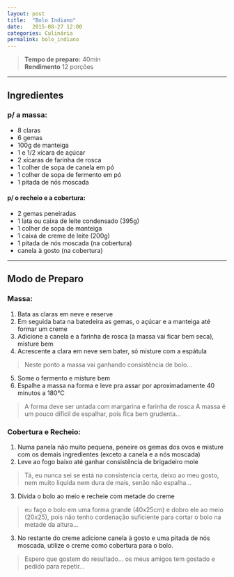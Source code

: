```yaml
---
layout: post
title:  "Bolo Indiano"
date:   2015-08-27 12:00
categories: Culinária
permalink: bolo_indiano
---
```


> **Tempo de preparo:** 40min<br />
> **Rendimento** 12 porções

***

## Ingredientes

### p/ a massa:

* 8 claras
* 6 gemas
* 100g de manteiga
* 1 e 1/2 xícara de açúcar
* 2 xícaras de farinha de rosca
* 1 colher de sopa de canela em pó
* 1 colher de sopa de fermento em pó
* 1 pitada de nós moscada

#### p/ o recheio e a cobertura:
* 2 gemas peneiradas
* 1 lata ou caixa de leite condensado (395g)
* 1 colher de sopa de manteiga
* 1 caixa de creme de leite (200g)
* 1 pitada de nós moscada (na cobertura)
* canela à gosto (na cobertura)

* * *

## Modo de Preparo

### Massa:

1. Bata as claras em neve e reserve
2. Em seguida bata na batedeira as gemas, o açúcar e a manteiga até formar um creme
3. Adicione a canela e a farinha de rosca (a massa vai ficar bem seca), misture bem
4. Acrescente a clara em neve sem bater, só misture com a espátula
> Neste ponto a massa vai ganhando consistência de bolo...
5. Some o fermento e misture bem
6. Espalhe a massa na forma e leve pra assar por aproximadamente 40 minutos a 180°C
> A forma deve ser untada com margarina e farinha de rosca
> A massa é um pouco dificil de espalhar, pois fica bem grudenta...

### Cobertura e Recheio:

1. Numa panela não muito pequena, peneire os gemas dos ovos e misture com os demais ingredientes (exceto a canela e a nós moscada)
2. Leve ao fogo baixo até ganhar consistência de brigadeiro mole
> Tá, eu nunca sei se está na consistencia certa, deixo ao meu gosto, nem muito liquida nem dura de mais, senão não espalha...
3. Divida o bolo ao meio e recheie com metade do creme
> eu faço o bolo em uma forma grande (40x25cm) e dobro ele ao meio (20x25), pois não tenho cordenação suficiente para cortar o bolo na metade da altura...
3. No restante do creme adicione canela à gosto e uma pitada de nós moscada, utilize o creme como cobertura para o bolo.

> Espero que gostem do resultado...
> os meus amigos tem gostado e pedido para repetir...
